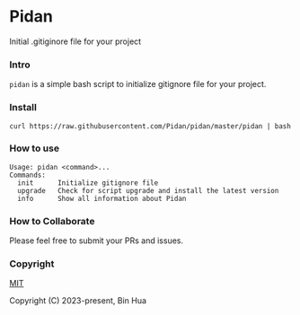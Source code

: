 # Pidan
Initial .gitiginore file for your project

### Intro

`pidan` is a simple bash script to initialize gitignore file for your project.

### Install

```
curl https://raw.githubusercontent.com/Pidan/pidan/master/pidan | bash
```

### How to use

```
Usage: pidan <command>...
Commands:
  init      Initialize gitignore file
  upgrade   Check for script upgrade and install the latest version
  info      Show all information about Pidan
```

### How to Collaborate

Please feel free to submit your PRs and issues.

### Copyright

[MIT](LICENSE)

Copyright (C) 2023-present, Bin Hua